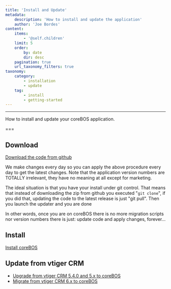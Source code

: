 ```yaml
---
title: 'Install and Update'
metadata:
    description: 'How to install and update the application'
    author: 'Joe Bordes'
content:
    items:
        - '@self.children'
    limit: 5
    order:
        by: date
        dir: desc
    pagination: true
    url_taxonomy_filters: true
taxonomy:
    category:
        - installation
        - update
    tag:
        - install
        - getting-started
---
```

---
How to install and update your coreBOS application.

===

## Download

[Download the code from github](https://github.com/tsolucio/corebos)

We make changes every day so you can apply the above procedure every day
to get the latest changes. Note that the application version numbers are
TOTALLY irrelevant, they have no meaning at all except for marketing.

The ideal situation is that you have your install under git control.
That means that instead of downloading the zip from github you executed
"`git clone`", if you did that, updating the code to the latest release is
just "git pull". Then you launch the updater and you are done

In other words, once you are on coreBOS there is no more migration
scripts nor version numbers there is just: update code and apply
changes, forever...

## Install

[Install coreBOS](02.installation)

## Update from vtiger CRM

- [Upgrade from vtiger CRM 5.4.0 and 5.x to coreBOS](04.upgradevtigercrm5)
- [Migrate from vtiger CRM 6.x to coreBOS](05.upgradevtigercrm67)
